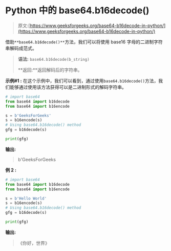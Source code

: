 # Python 中的 base64.b16decode()

> 原文:[https://www.geeksforgeeks.org/base64-b16decode-in-python/](https://www.geeksforgeeks.org/base64-b16decode-in-python/)

借助`**base64.b16decode()**`方法，我们可以将使用 base16 字母的二进制字符串解码成范式。

> **语法:** `base64.b16decode(b_string)`
> 
> **返回:**返回解码后的字符串。

**示例#1 :**
在这个示例中，我们可以看到，通过使用`base64.b16decode()`方法，我们能够通过使用该方法获得可以是二进制形式的解码字符串。

```py
# import base64
from base64 import b16decode
from base64 import b16encode

s = b'GeeksForGeeks'
s = b16encode(s)
# Using base64.b16decode() method
gfg = b16decode(s)

print(gfg)
```

**输出:**

> b'GeeksForGeeks

**例 2 :**

```py
# import base64
from base64 import b16decode
from base64 import b16encode

s = b'Hello World'
s = b16encode(s)
# Using base64.b16decode() method
gfg = b16decode(s)

print(gfg)
```

**输出:**

> 《你好，世界》